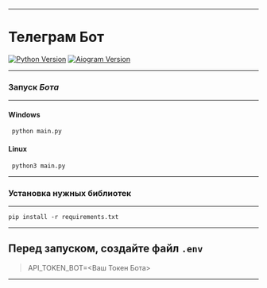 
----

# Телеграм Бот 

[![Python Version](https://img.shields.io/badge/Python-3.10-green)](https://www.python.org/downloads/release/python-3100/) [![Aiogram Version](https://img.shields.io/badge/Aiogram-2.23.1-red)](https://piwheels.org/project/aiogram/)


___
### Запуск *Бота*
___
#### Windows

```shell
 python main.py
```
#### Linux

```shell
 python3 main.py
```

---
### Установка нужных библиотек

---

```shell
pip install -r requirements.txt
```

---

## Перед запуском, создайте файл `.env`
> API_TOKEN_BOT=<Ваш Токен Бота>
---
